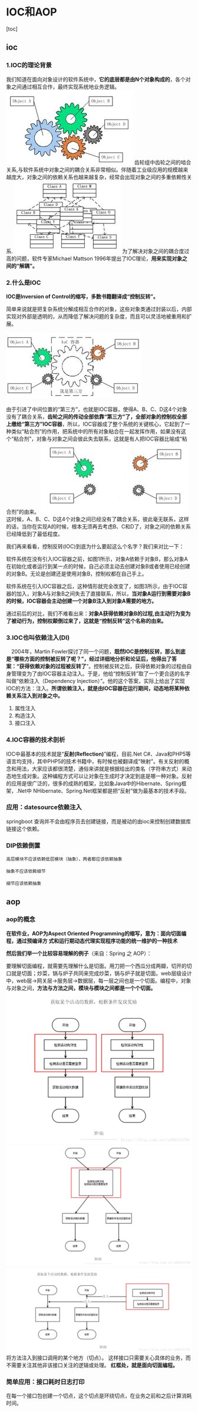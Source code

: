 # IOC和AOP
[toc]
## ioc
### 1.IOC的理论背景
我们知道在面向对象设计的软件系统中，**它的底层都是由N个对象构成的**，各个对象之间通过相互合作，最终实现系统地业务逻辑。
![image](../../youdaonote-images/AD9E44FA764F48D386C342F286DB6F06.png)
齿轮组中齿轮之间的啮合关系,与软件系统中对象之间的耦合关系非常相似。伴随着工业级应用的规模越来越庞大，对象之间的依赖关系也越来越复杂，经常会出现对象之间的多重依赖性关系.
![image](../../youdaonote-images/8352E9BEB0E34B2297407BC90036490A.png)
为了解决对象之间的耦合度过高的问题，软件专家Michael Mattson 1996年提出了IOC理论，**用来实现对象之间的“解耦”。**

### 2.什么是IOC
**IOC是Inversion of Control的缩写，多数书籍翻译成“控制反转”。**

简单来说就是把复杂系统分解成相互合作的对象，这些对象类通过封装以后，内部实现对外部是透明的，从而降低了解决问题的复杂度，而且可以灵活地被重用和扩展。

![image](../../youdaonote-images/BA058200885F4CF99B02D41B5747E58A.png)

由于引进了中间位置的“第三方”，也就是IOC容器，使得A、B、C、D这4个对象没有了耦合关系，**齿轮之间的传动全部依靠“第三方”了，全部对象的控制权全部上缴给“第三方”IOC容器**，所以，IOC容器成了整个系统的关键核心，它起到了一种类似“粘合剂”的作用，把系统中的所有对象粘合在一起发挥作用，如果没有这个“粘合剂”，对象与对象之间会彼此失去联系，这就是有人把IOC容器比喻成“粘合剂”的由来。
![image](../../youdaonote-images/0D7C82EDE991449B88085C0F024C2A1B.png)
这时候，A、B、C、D这4个对象之间已经没有了耦合关系，彼此毫无联系，这样的话，当你在实现A的时候，根本无须再去考虑B、C和D了，对象之间的依赖关系已经降低到了最低程度。

 我们再来看看，控制反转(IOC)到底为什么要起这么个名字？我们来对比一下：

软件系统在没有引入IOC容器之前，如图1所示，对象A依赖于对象B，那么对象A在初始化或者运行到某一点的时候，自己必须主动去创建对象B或者使用已经创建的对象B。无论是创建还是使用对象B，控制权都在自己手上。

软件系统在引入IOC容器之后，这种情形就完全改变了，如图3所示，由于IOC容器的加入，对象A与对象B之间失去了直接联系，所以，**当对象A运行到需要对象B的时候，IOC容器会主动创建一个对象B注入到对象A需要的地方。**

通过前后的对比，我们不难看出来：**对象A获得依赖对象B的过程,由主动行为变为了被动行为，控制权颠倒过来了，这就是“控制反转”这个名称的由来。**

### 3.IOC也叫依赖注入(DI)
　2004年，Martin Fowler探讨了同一个问题，**既然IOC是控制反转，那么到底是“哪些方面的控制被反转了呢？”，经过详细地分析和论证后，他得出了答案：“获得依赖对象的过程被反转了**”。控制被反转之后，获得依赖对象的过程由自身管理变为了由IOC容器主动注入。于是，他给“控制反转”取了一个更合适的名字叫做“依赖注入（Dependency Injection）”。他的这个答案，实际上给出了实现IOC的方法：注入。**所谓依赖注入，就是由IOC容器在运行期间，动态地将某种依赖关系注入到对象之中。**
　
1. 属性注入
2. 构造注入
3. 接口注入
　
### 4.IOC容器的技术剖析
IOC中最基本的技术就是“**反射(Reflection)**”编程，目前.Net C#、Java和PHP5等语言均支持，其中PHP5的技术书籍中，有时候也被翻译成“映射”。有关反射的概念和用法，大家应该都很清楚，通俗来讲就是根据给出的类名（字符串方式）来动态地生成对象。这种编程方式可以让对象在生成时才决定到底是哪一种对象。反射的应用是很广泛的，很多的成熟的框架，比如象Java中的Hibernate、Spring框架，.Net中 NHibernate、Spring.Net框架都是把“反射”做为最基本的技术手段。

### 应用：datesource依赖注入
springboot 查询并不会由程序员去创建链接，而是被动的由ioc来控制创建数据库链接这个依赖。

### DIP依赖倒置
    高层模块不应该依赖低层模块（抽象），两者都应该依赖抽象
    
    抽象不应该依赖细节
    
    细节应该依赖抽象

## aop
### aop的概念
**在软件业，AOP为Aspect Oriented Programming的缩写，意为：面向切面编程，通过预编译方
式和运行期动态代理实现程序功能的统一维护的一种技术**

**然后我们举一个比较容易理解的例子**（来自：Spring 之 AOP）：

要理解切面编程，就需要先理解什么是切面。用刀把一个西瓜分成两瓣，切开的切口就是切面；炒菜，锅与炉子共同来完成炒菜，锅与炉子就是切面。web层级设计中，web层->网关层->服务层->数据层，每一层之间也是一个切面。编程中，对象与对象之间，**方法与方法之间，模块与模块之间都是一个个切面。**
![image](../../youdaonote-images/FA1150F7966D4033A031DE15EECFE88C.png)
![image](../../youdaonote-images/6D7307E131EB43EDA1F3F6A5335F521D.png)
![image](../../youdaonote-images/DE93E064632342DE9412F167D3CABC32.png)
将方法注入到接口调用的某个地方（切点）。
这样接口只需要关心具体的业务，而不需要关注其他非该接口关注的逻辑或处理。
**红框处，就是面向切面编程。**

### 简单应用：接口耗时日志打印
在每一个接口包创建一个切点，这个切点是环绕切点，在业务之前和之后计算消耗时间。